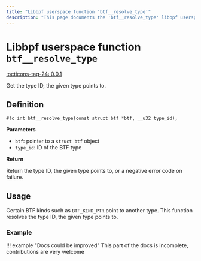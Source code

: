 ```yaml
---
title: "Libbpf userspace function 'btf__resolve_type'"
description: "This page documents the 'btf__resolve_type' libbpf userspace function, including its definition, usage, and examples."
---
```

# Libbpf userspace function `btf__resolve_type`

<!-- [LIBBPF_TAG] -->
[:octicons-tag-24: 0.0.1](https://github.com/libbpf/libbpf/releases/tag/v0.0.1)
<!-- [/LIBBPF_TAG] -->

Get the type ID, the given type points to.

## Definition

`#!c int btf__resolve_type(const struct btf *btf, __u32 type_id);`

**Parameters**

- `btf`: pointer to a `struct btf` object
- `type_id`: ID of the BTF type

**Return**

Return the type ID, the given type points to, or a negative error code on failure.

## Usage

Certain BTF kinds such as `BTF_KIND_PTR` point to another type. This function resolves the type ID, the given type points to.

### Example

!!! example "Docs could be improved"
    This part of the docs is incomplete, contributions are very welcome
